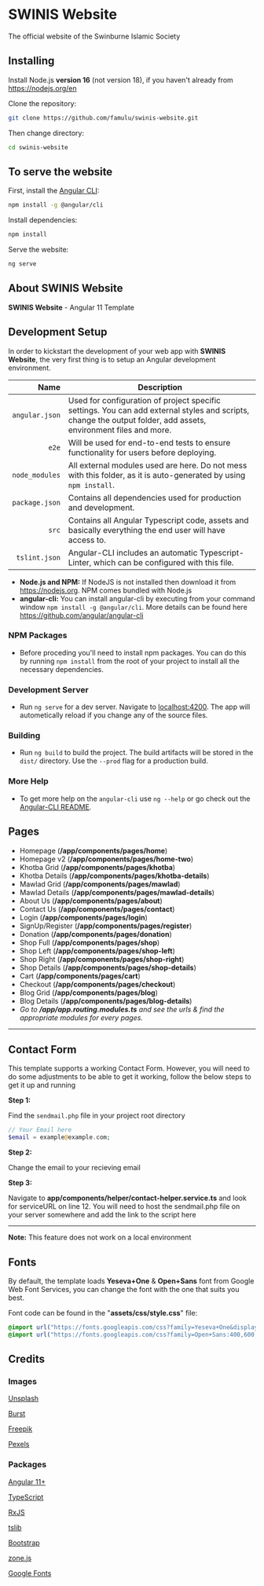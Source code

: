 # SWINIS Website

The official website of the Swinburne Islamic Society

## Installing

Install Node.js **version 16** (not version 18), if you haven't already from <https://nodejs.org/en>

Clone the repository:

```sh
git clone https://github.com/famulu/swinis-website.git
```

Then change directory:

```sh
cd swinis-website
```

## To serve the website

First, install the [Angular CLI](https://angular.io/cli):

```sh
npm install -g @angular/cli
```

Install dependencies:

```sh
npm install
```

Serve the website:

```sh
ng serve
```

## About SWINIS Website

**SWINIS Website** - Angular 11 Template

## Development Setup

In order to kickstart the development of your web app with **SWINIS Website**, the very first thing is to setup an Angular development
environment.

|           Name | Description                                                                                                                                          |
| -------------: | --------------------------------------------------------------------------------------------------------------------------------------------------------------- |
| `angular.json` | Used for configuration of project specific settings. You can add external styles and scripts, change the output folder, add assets, environment files and more. |
|          `e2e` | Will be used for end-to-end tests to ensure functionality for users before deploying.                                                                           |
| `node_modules` | All external modules used are here. Do not mess with this folder, as it is auto-generated by using `npm install`.                                               |
| `package.json` | Contains all dependencies used for production and development.                                                                                                  |
|          `src` | Contains all Angular Typescript code, assets and basically everything the end user will have access to.                                                         |
|  `tslint.json` | Angular-CLI includes an automatic Typescript-Linter, which can be configured with this file.                                                                    |

- **Node.js and NPM:** If NodeJS is not installed then download it from <https://nodejs.org>. NPM comes bundled with Node.js
- **angular-cli:** You can install angular-cli by executing from your command window `npm install -g @angular/cli`. More details can be found here <https://github.com/angular/angular-cli>

### NPM Packages

- Before proceding you'll need to install npm packages. You can do this
  by running `npm install` from the root of your project to install all
  the necessary dependencies.

### Development Server

- Run `ng serve` for a dev server. Navigate to [localhost:4200](http://localhost:4200). The app will autometically reload if you change any of the source files.

### Building

- Run `ng build` to build the project. The build artifacts will be
  stored in the `dist/` directory. Use the `--prod` flag for a
  production build.

### More Help

- To get more help on the `angular-cli` use `ng --help` or go check out the [Angular-CLI README](https://github.com/angular/angular-cli/blob/master/README.md).

## Pages

- Homepage (**/app/components/pages/home**)
- Homepage v2 (**/app/components/pages/home-two**)
- Khotba Grid (**/app/components/pages/khotba**)
- Khotba Details (**/app/components/pages/khotba-details**)
- Mawlad Grid (**/app/components/pages/mawlad**)
- Mawlad Details (**/app/components/pages/mawlad-details**)
- About Us (**/app/components/pages/about**)
- Contact Us (**/app/components/pages/contact**)
- Login (**/app/components/pages/login**)
- SignUp/Register (**/app/components/pages/register**)
- Donation (**/app/components/pages/donation**)
- Shop Full (**/app/components/pages/shop**)
- Shop Left (**/app/components/pages/shop-left**)
- Shop Right (**/app/components/pages/shop-right**)
- Shop Details (**/app/components/pages/shop-details**)
- Cart (**/app/components/pages/cart**)
- Checkout (**/app/components/pages/checkout**)
- Blog Grid (**/app/components/pages/blog**)
- Blog Details (**/app/components/pages/blog-details**)
- *Go to **/app/app.routing.modules.ts** and see the urls & find the
  appropriate modules for every pages.*

------------------------------------------------------------------------

## Contact Form

This template supports a working Contact Form. However, you will need to
do some adjustments to be able to get it working, follow the below steps
to get it up and running

**Step 1:**

Find the `sendmail.php` file in your project root directory

```php
// Your Email here
$email = example@example.com;
```

**Step 2:**

Change the email to your recieving email

**Step 3:**

Navigate to **app/components/helper/contact-helper.service.ts** and look
for serviceURL on line 12. You will need to host the sendmail.php file
on your server somewhere and add the link to the script here

------------------------------------------------------------------------

**Note:** This feature does not work on a local environment

## Fonts

By default, the template loads **Yeseva+One** & **Open+Sans** font from
Google Web Font Services, you can change the font with the one that
suits you best.

Font code can be found in the "**assets/css/style.css**" file:

```css
@import url("https://fonts.googleapis.com/css?family=Yeseva+One&display=swap");
@import url("https://fonts.googleapis.com/css?family=Open+Sans:400,600,700&display=swap");
```

## Credits

### Images

[Unsplash](https://unsplash.com/)

[Burst](https://burst.shopify.com/)

[Freepik](https://www.freepik.com/)

[Pexels](https://www.pexels.com/)

### Packages

[Angular 11+](https://angular.io/)

[TypeScript](https://www.npmjs.com/package/typescript)

[RxJS](https://www.npmjs.com/package/rxjs)

[tslib](https://www.npmjs.com/package/tslib)

[Bootstrap](https://getbootstrap.com/docs/4.3/getting-started/download/#npm)

[zone.js](https://www.npmjs.com/package/zone.js)

[Google Fonts](https://fonts.google.com/)
